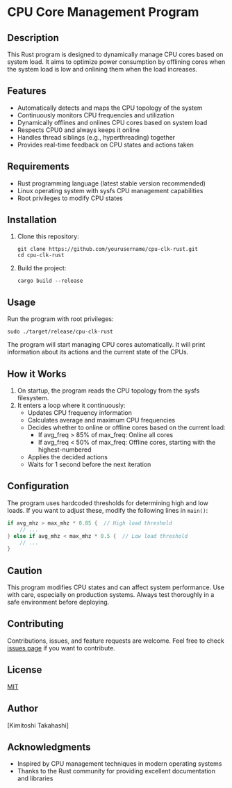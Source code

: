 # CPU Core Management Program

## Description

This Rust program is designed to dynamically manage CPU cores based on system load. It aims to optimize power consumption by offlining cores when the system load is low and onlining them when the load increases.

## Features

- Automatically detects and maps the CPU topology of the system
- Continuously monitors CPU frequencies and utilization
- Dynamically offlines and onlines CPU cores based on system load
- Respects CPU0 and always keeps it online
- Handles thread siblings (e.g., hyperthreading) together
- Provides real-time feedback on CPU states and actions taken

## Requirements

- Rust programming language (latest stable version recommended)
- Linux operating system with sysfs CPU management capabilities
- Root privileges to modify CPU states

## Installation

1. Clone this repository:
   ```
   git clone https://github.com/yourusername/cpu-clk-rust.git
   cd cpu-clk-rust
   ```

2. Build the project:
   ```
   cargo build --release
   ```

## Usage

Run the program with root privileges:

```
sudo ./target/release/cpu-clk-rust
```

The program will start managing CPU cores automatically. It will print information about its actions and the current state of the CPUs.

## How it Works

1. On startup, the program reads the CPU topology from the sysfs filesystem.
2. It enters a loop where it continuously:
   - Updates CPU frequency information
   - Calculates average and maximum CPU frequencies
   - Decides whether to online or offline cores based on the current load:
     - If avg_freq > 85% of max_freq: Online all cores
     - If avg_freq < 50% of max_freq: Offline cores, starting with the highest-numbered
   - Applies the decided actions
   - Waits for 1 second before the next iteration

## Configuration

The program uses hardcoded thresholds for determining high and low loads. If you want to adjust these, modify the following lines in `main()`:

```rust
if avg_mhz > max_mhz * 0.85 {  // High load threshold
    // ...
} else if avg_mhz < max_mhz * 0.5 {  // Low load threshold
    // ...
}
```

## Caution

This program modifies CPU states and can affect system performance. Use with care, especially on production systems. Always test thoroughly in a safe environment before deploying.

## Contributing

Contributions, issues, and feature requests are welcome. Feel free to check [issues page](https://github.com/yourusername/cpu-clk-rust/issues) if you want to contribute.

## License

[MIT](https://choosealicense.com/licenses/mit/)

## Author

[Kimitoshi Takahashi]

## Acknowledgments

- Inspired by CPU management techniques in modern operating systems
- Thanks to the Rust community for providing excellent documentation and libraries
